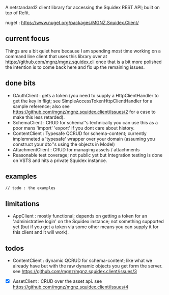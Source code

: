 
A netstandard2 client library for accessing the Squidex REST API; built on top of Refit.

nuget : https://www.nuget.org/packages/MGNZ.Squidex.Client/

## current focus

Things are a bit quiet here because I am spending most time working on a command line client that uses this library over at https://github.com/mgnz/mgnz.squidex.cli once that is a bit more polished the intention is to come back here and fix up the remaining issues.

## done bits

- OAuthClient : gets a token (you need to supply a HttpClientHandler to get the key in fligt; see SimpleAccessTokenHttpClientHandler for a sample reference; also see https://github.com/mgnz/mgnz.squidex.client/issues/2 for a case to make this less retarded).
- SchemaClient : CRUD for schema''s technically you can use this as a poor mans 'import' 'export' if you dont care about history. 
- ContentClient : Typesafe QCRUD for schema-content; currently implemneted a 'typesafe' wrapper over your domain (assuming you construct your dto''s using the objects in Model)
- AttachmentClient : CRUD for managing assets / attachments
- Reasonable test coverage; not public yet but Integration testing is done on VSTS and hits a private Squidex instance.

## examples

``` cshrap
// todo : the examples
```

## limitations

- AppClient : mostly functional; depends on getting a token for an 'administrative login' on the Squidex instance; not something supported yet (but if you get a token via some other means you can supply it for this client and it will work).

## todos

- ContentClient : dynamic QCRUD for schema-content; like what we already have but with the raw dynamic objects you get form the server. see https://github.com/mgnz/mgnz.squidex.client/issues/3
- [x] AssetClient : CRUD over the asset api. see https://github.com/mgnz/mgnz.squidex.client/issues/4

